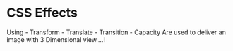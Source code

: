 # CSS Effects
   Using
        - Transform
        - Translate
        - Transition
        - Capacity 
    Are used to deliver an image with 3 Dimensional view....!